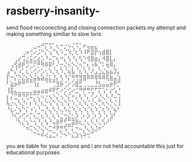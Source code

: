 # rasberry-insanity-
send flood recconecting and closing connection packets
my attempt and making something similiar to slow loris


⠀⠀⠀⠀⠀⠀⠀⣀⠤⠚⡍⢩⠁⢆⠒⡐⠢⢌⠩⡁⠖⢤⣤⣄⠀⠀⠀⠀⠀⠀
⠀⠀⠀⠀⢀⠴⢊⠔⡨⠑⡌⢢⠉⢆⠱⣈⠱⡈⢆⠱⠸⠟⣽⡟⢢⣾⣿⡇⠀⠀
⠀⠀⢀⡔⢩⣐⣥⣊⣔⡡⠘⠤⡉⢆⠒⡄⢣⠘⡄⢣⠑⢺⣿⣶⡄⠺⣿⣇⡄⠀
⠀⢠⢫⡾⠟⡩⢉⠍⡛⠻⠿⠿⢃⠌⡒⢌⠢⡑⢌⠢⡉⢆⠰⠷⡈⠅⢶⠿⡄⠀
⣠⠓⡌⠰⡁⢆⠡⢊⠔⡡⢂⠱⡈⢆⠱⡈⢦⣧⠈⢆⠱⡈⠜⣠⣑⣌⣦⣦⡹⡄
⡏⠒⡌⡑⣌⣢⣑⣬⣦⣵⣬⣅⣘⡄⢣⠘⡌⢛⢛⣻⣿⠿⠿⢿⠿⠿⢯⣷⣤⣱
⠃⣵⡶⠟⠛⠉⠉⢱⡆⠀⠈⠉⢉⣻⡷⢈⠔⡡⣿⣋⢀⢀⣀⣘⣣⣤⣤⡶⠟⡉
⢸⣯⣄⣀⣀⣀⣀⣤⣤⣴⣶⠾⠟⡋⠔⡡⢊⠔⣈⠛⡛⢛⢋⠋⡍⢡⠂⡔⢡⠘
⡆⡌⣉⠛⡙⢋⠭⡉⢅⠢⡐⢢⠑⡌⢢⠑⡌⠒⡄⢣⠘⡄⢊⠔⡘⢄⠣⡘⠤⢩
⢧⡐⢄⠣⡘⠄⡆⠱⡈⢆⡑⢢⠑⡌⢢⠑⡌⠱⡈⢆⠱⡈⢌⠢⡉⢆⠢⡑⢌⢸
⠘⣆⠌⢢⠑⡌⠰⢡⠘⠤⡘⢄⠣⡘⢄⠣⢌⠱⡈⢆⠱⡈⢆⠱⡈⢆⠱⡈⢦⠃
⠀⠘⢎⡡⢊⠔⡉⢆⡉⢆⠱⡈⢆⠱⣈⢒⣌⣂⡱⢈⠆⡱⢈⠆⡱⢈⠆⣱⠃⠀
⠀⠀⠈⠣⡌⢢⠑⢢⠘⡄⢣⠘⢤⡷⠟⢋⣉⣽⡿⢆⡘⢄⠣⡘⢄⢣⠜⠁⠀⠀
⠀⠀⠀⠀⠈⠲⢍⠢⡑⢌⠢⣉⠚⠟⡛⢫⠉⡅⠒⠤⡘⢄⢣⣘⠖⠁⠀⠀⠀⠀
⠀⠀⠀⠀⠀⠀⠀⠉⠒⠮⢔⣠⣉⠆⡑⠢⠑⣌⣱⢢⠵⢒⠉⠀⠀⠀⠀⠀⠀⠀


you are liable for your actions and i am not held accountable 
this just for educational purposes
